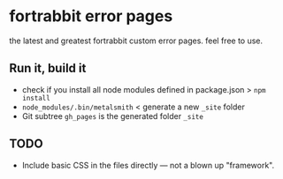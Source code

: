 # fortrabbit error pages

the latest and greatest fortrabbit custom error pages. feel free to use.

## Run it, build it

* check if you install all node modules defined in package.json  > `npm install`
* `node_modules/.bin/metalsmith` < generate a new `_site` folder
* Git subtree `gh_pages` is the generated folder `_site`

## TODO

* Include basic CSS in the files directly — not a blown up "framework".